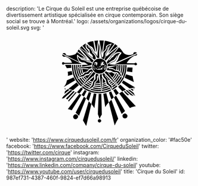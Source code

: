 description: 'Le Cirque du Soleil est une entreprise québécoise de divertissement artistique spécialisée en cirque contemporain. Son siège social se trouve à Montréal.'
logo: /assets/organizations/logos/cirque-du-soleil.svg
svg: '<svg xmlns="http://www.w3.org/2000/svg" viewBox="0 0 160 90"><path d="M94.858 13.083l-2.137-1.635-5.724 8.05 7.862-6.415m-4.969-2.201l-1.573 2.83c-.565 1.07-.88 2.138-.816 3.082l-1.257 2.327 5.785-7.986c-2.893-1.446-5.596-2.327-8.177-2.578l-1.383 9.496c1.824-1.32 2.643-2.83 2.453-4.528.63-1.007 2.266-1.888 4.97-2.642z"/><path d="M88.82 11.95c-1.573.19-2.703 1.007-3.27 2.39.188 1.196-.502 2.454-2.2 3.774-.38.378-.567 1.258-.63 2.58-.063 1.13-.438 1.886-1.132 2.263l-.062-.125-2.768-12.578-1.195 11.57-.125.126c-.754-1.635-1.51-2.64-2.327-3.08-.564-.316-1.004-.82-1.32-1.637l-.817-1.823-2.39-1.95c-1.132-.69-1.822-1.383-2.012-2.138l-.25 1.006c-.063 1.51.63 2.704 2.2 3.52.315.315.442.88.504 1.762.064.817.315 1.447.63 1.76 1.633.944 2.326 2.202 2.074 3.837h-.062l-10.943-8.3h-.25v.125l9.18 10.376v.252l-2.2-.125c-.943.062-1.572-.252-2.012-.944-1.256-.816-2.2-1.005-2.83-.69-1.383.25-2.577-.504-3.584-2.202-.062.314 0 .943.253 1.823.44 1.95 1.696 3.145 3.896 3.46.693-.19 1.51 0 2.327.565l2.075 1.446-.314.065-4.653.06-.063 1.574 8.05-1.384.376-1.446c-.44-.44-1.257-.754-2.326-.88-1.196-.126-2.012-.377-2.39-.69-.502-.63-1.32-1.008-2.515-1.133-1.195-.126-2.01-.44-2.453-.88l-.253-.252 2.202.126c.943-.062 1.697.252 2.325.944.314.63.943.88 2.012.817l2.326.19 1.322 1.132.88-1.446.25-.314-7.797-7.17 8.616 6.416.88-.69.25-.127c-.312-2.326-1.193-3.96-2.765-4.778l-.757-2.012-1.07-1.824-1.382-1.006c-.566-.377-.942-.817-1.068-1.32l2.013 1.383c.88.503 1.446 1.07 1.697 1.635.44 1.824 1.258 3.018 2.58 3.71l.94 1.635c.316.692.63 1.194.945 1.51l.314.502 1.45-.126-.128-9.874 2.14 10.06 1.948.88c.565-.627.88-1.57.944-2.765 0-1.32.187-2.2.5-2.64 1.134-1.51 1.7-2.767 1.638-3.773 0-.818.44-1.446 1.258-1.95-.442.44-.63 1.195-.692 2.327-.064 1.07-.314 1.824-.69 2.264-1.322 1.446-1.826 3.082-1.573 4.905l-.88 1.95.94.88 8.428-9.055-7.483 10.376.63 1.51c2.327-1.95 4.15-3.145 5.345-3.46l1.637-2.01c.565-1.007 1.13-1.7 1.635-2.013l-1.133 2.957c-.565 1.07-1.32 1.887-2.265 2.327-.88.19-1.76.565-2.704 1.258l-2.452 1.445.19 1.51 8.298-.692-.314 3.9.883.062c.315-1.32.44-2.768.315-4.34l-7.673-.628-.19-.063c.82-.944 2.075-1.698 3.712-2.138 1.194-.378 2.14-1.51 2.83-3.334.69-1.95 1.508-3.208 2.516-3.773v-.193c-2.264-.314-4.215.818-5.913 3.333-.565.062-1.194.566-1.824 1.51-.69.816-1.32 1.32-1.885 1.383l.062-.252 8.177-11.508-10.376 8.552c-.378-.943-.188-1.95.502-3.02.944-1.445 1.447-2.388 1.51-2.83-.254-1.13.31-2.577 1.758-4.337z"/><path d="M78.13 8.303l-3.082.378 1.887 9.937L78.13 8.303m-3.71 7.673c.44 1.132.942 1.887 1.445 2.326l-1.76-9.432c-1.574.062-3.272.566-5.095 1.446.818 1.572 2.076 2.704 3.836 3.396.567.377 1.133 1.132 1.573 2.264zm1.948 8.614c-.944.756-1.572 1.32-1.76 1.636-.755.943-1.195 2.013-1.383 3.333a5.741 5.741 0 0 0 .628 3.583c1.07 2.202 2.894 3.333 5.597 3.458 2.263-.06 4.086-1.13 5.41-3.268 1.318-2.077 1.318-4.215 0-6.48-1.195-1.948-2.957-2.955-5.346-3.018-1.008-.06-2.077.19-3.146.757zm-2.327 4.843l.82.63.753 2.705c0 .312-.063.44-.25.44-.442-.064-.82-.314-1.07-.818l-.44-1.322c-.188-.817-.125-1.384.188-1.635zm.568-1.32c-.064-.064.062-.252.376-.566l.88-.377c-.502.063-.69-.125-.628-.44l2.265.19v.627c-.063.188 0 .377.19.502l-.503 1.32c-.252.314-.566.44-.88.44l.566-.628-.755-.692-.754.44-.503.63c.25-.503.315-.882.126-1.197.944.19 1.51-.062 1.698-.63l-1.51.127-.566.253zm7.105-1.26l-1.51-.25 2.832-.125.062.126-.5.88c-.255.314-.19.564.124.817.315 0 .63-.125 1.006-.377.064.315-.125.692-.565 1.133-.692.314-1.192.44-1.508.314l-.314-.378c-.188.064-.188.19-.126.378l.126.502-.504-.062c-.314-.315-.503-.693-.44-1.258.566-.063.88-.314.944-.63l-1.195-.124.44-.44h.817c.313.062.377-.126.313-.504zm-1.634 3.083l.188.315-.253.945-.943-.063c-.502.125-.817.125-1.006 0l-.377.25-.127-.627.567.188.69.064c.755-.064 1.07-.378.882-.944l.377-.127zm3.77-.377c.065-.378.316-.503.63-.442l.568.566c.314 1.196.125 2.327-.63 3.27-.188.19-.44.254-.754.19-.504-.44-.63-1.07-.442-1.762l.63-1.823zm-2.892 2.264c.19-.253.44-.314.63-.19l.817-1.194c.19.314.06.627-.44 1.07l-.314 1.885c-.313-.44-.692-.565-1.068-.376l-1.322.188-1.383-.064c-.628-.063-1.005-.19-1.194-.503l-.25.254-.44-2.013.755 1.32c.314.505.754.63 1.32.44l.628-.25 1.76.064.502-.63z"/><path d="M75.236 32.83l.126-.126c-.19-1.258-.566-2.203-1.133-2.768-.25.44-.25 1.006.063 1.635l.754 1.26h.19zm1.572-4.528c-.062.188.064.313.314.313l.064-.252-.378-.06zm5.534.313h-.25v.314h.19c.185-.063.185-.188.06-.315zm2.263.945c-.314-.064-.5.25-.69.816l-.44 1.448c-.063.312.062.5.376.565.316.063.505 0 .57-.19l.438-2.327-.253-.314zm6.731-8.806c.502-.817 1.006-1.383 1.446-1.572 1.698-1.194 3.52-1.383 5.408-.44-.188.692-.818 1.636-1.887 2.83-.88 2.705-1.888 4.53-2.956 5.473h.127l17.67-7.924c-.062-.376-.315-.627-.88-.817l-1.194.063c-.314.062-.504.314-.693.754l-.44.943a8.331 8.331 0 0 1-4.275.566c-1.698-.19-3.018-.82-3.96-1.888-1.385-2.138-2.644-3.647-3.773-4.59l-6.104 8.237 1.51-1.636zm2.766 9.308l-.187-.19-7.673 1.89-.63 1.697 3.647.502c1.318 1.13 2.892 1.57 4.84 1.384.63.187 1.385.816 2.203 2.013.754 1.068 1.51 1.633 2.263 1.758-.564-.69-1.194-1.76-1.76-3.082-.313-1.005-1.132-1.573-2.516-1.76-1.57-.188-2.58-.628-2.955-1.257l-2.327-.44c-1.068.06-1.823-.126-2.2-.505l1.257-.44c.314.19.818.314 1.384.25.628-.124 1.383.126 2.198.694.82.564 1.512.88 2.014.815l.44-3.333zM83.097 8.43l-3.71-.127c.315 2.453 1.07 6.163 2.14 11.068l1.57-10.94zm-15.281 2.452c-1.51.817-2.452 1.51-2.83 1.95l5.472 6.288c.125-1.32-.63-2.64-2.202-3.836-.692-1.07-.88-2.515-.44-4.402zm-3.459 2.264c-.692.44-1.132.88-1.446 1.446l7.106 5.094-5.66-6.54zM48.76 19.12c-.44.062-.69.252-.69.566l14.275 7.17c-1.258-1.698-1.95-3.208-2.077-4.59-.062-.944 0-1.573.315-1.762l2.327 1.95c.943.565 1.95.69 2.892.376.44 0 .944.314 1.573.943.565.566 1.07.754 1.51.692L60.33 18.24l-1.13 1.445c-.44.378-1.57.818-3.458 1.258-2.327.502-3.9.377-4.844-.378l-.44-1.006c-.375-.44-.942-.566-1.697-.44zm-1.004 1.132l-.064.817.754.88c.44.314 1.07.314 1.95 0 2.955 1.13 4.78 2.892 5.534 5.283l-.126.125H49.58l-.63-.504h-.943c-.314.19-.502.63-.502 1.32.063.44.377.693.942.755.253 0 .63-.19 1.133-.63l14.778.063-16.602-8.11zm9.37 8.866h-1.07c-.377 7.548 2.2 13.647 7.673 18.366l.753-.883c-5.22-4.65-7.67-10.5-7.357-17.482zm-1.762 0h-5.28l1.444 2.768 3.9-.25-.064-2.518m6.353-13.142l-1.07 1.634 8.238 6.037-7.168-7.67m.565 13.141h-1.007l-.062 2.013 1.07-.063v-1.95"/><path d="M58.886 29.118h-1.132c-.313 6.73 2.013 12.453 7.044 17.107l.69-1.07c-.943-.753-2.2-2.265-3.772-4.464l-.754.252c-.126-.19-.064-.63.188-1.32-1.698-3.146-2.452-6.667-2.264-10.504z"/><path d="M60.584 29.118H59.58c-.19 3.71.5 6.982 1.948 9.81l.88-.69c-1.194-2.327-1.823-4.528-1.823-6.603v-2.517zm3.27 1.572v-1.572h-.943l-.063 1.762 1.007-.19"/><path d="M65.74 35.975l1.007-.818c1.384.064 2.578-.693 3.52-2.327.566-.565 1.385-.818 2.454-.754l-.188-1.573-10.627.88-1.07.19 9.56.628-.755.755-4.905-.565c.19 1.32.565 2.516 1.006 3.585z"/><path d="M64.42 37.105l.754-.565c-.44-1.008-.88-2.453-1.257-4.34l-.88-.125c.19 1.762.63 3.457 1.383 5.03zm1.762-.375c-.504.564-1.008.88-1.573.943-1.825.626-2.894 1.51-3.335 2.578.817-.817 2.076-1.257 3.773-1.32.44 0 1.07-.377 1.76-1.07.63-.69 1.258-1.005 1.826-.88 1.194.064 2.012-.504 2.514-1.698.44-.44 1.07-.63 1.95-.44-.44.818-1.07 1.384-1.76 1.634-.316.754-.945 1.258-1.89 1.447l-2.325.565c.314.818.942 1.573 1.886 2.263l4.842-6.224-.817-1.51c-1.447.063-2.263.377-2.453.82-.754 1.318-1.76 1.948-3.02 1.822-.437.064-.88.378-1.38 1.07zm-3.46-2.267l-.376-2.39-1.133-.188c.125 2.076.692 4.09 1.76 6.038l.818-.44-1.068-3.02zm-4.024 7.862l-1.384-2.578-5.66 2.516c-.377 2.39-1.32 4.337-2.767 5.785l9.81-5.723z"/><path d="M63.415 40.062l-1.07.314c.817 1.445 1.95 2.893 3.46 4.34l.754-.943c-.882-.568-1.95-1.763-3.145-3.71zm-1.637 6.348l-1.823-2.323-7.043 5.47 3.96 1.194 4.906-4.336m6.289-4.405l.503-.754-1.887-2.263-.942.503 2.327 2.514m-2.894-2.2l-1.132.126 2.83 3.333.692-.69c-.754-.63-1.57-1.575-2.39-2.77zm3.836 4.15l-.565.567c.943.754 2.138 1.445 3.71 2.138l.5-.82a16.838 16.838 0 0 1-3.645-1.886zm-1.258 1.007l-.755.69c.567.754 1.825 1.51 3.775 2.202l.942-.63-3.962-2.263zm-11.319-7.609l-.69-2.957-3.396.566c.25 1.322.314 2.453.125 3.52l3.96-1.128zm-.061 13.708l-1.51-.504-6.226 5.347-1.32 1.885 1.76-.25 7.296-6.48m-2.452-.816l-1.573-.376-2.39 1.76-.377 2.2 4.34-3.584m-4.34-1.068l-.126.252.88.565.565-.504-1.32-.314m3.145 10.378l.502.815 6.73-7.733-.756-.38-6.476 7.297M50.9 57.795l1.068.754 6.352-6.665-1.132-.44-6.29 6.35m14.276-10.5l-.944.69c3.208 2.767 7.17 4.465 11.95 5.03 4.717.567 8.993-.062 12.89-1.948l-.062-1.194c-5.85 2.956-12.074 3.207-18.55.63a22.993 22.993 0 0 1-5.284-3.208zm.126 2.263l-1.51-1.133-3.583 4.025 2.075 1.132 3.018-4.025m3.208 1.888l-1.635-.943-2.704 4.15 1.948 1.385 2.39-4.59m-.567 6.287l-1.758-1.448-7.107 13.522 2.892 2.64.064-.127 5.91-14.587m-3.961-3.02l-1.698-.943-9.37 12.39-.44.69c.944.126 2.013.44 3.27.944l8.238-13.08z"/><path d="M66.558 46.16l-.88.693c1.258 1.006 2.703 1.885 4.338 2.64l.44-.88c-1.696-.818-2.955-1.634-3.898-2.452zm24.337-10.124c-.627-.504-1.13-.69-1.57-.63-1.698.568-3.207.254-4.466-.943l-1.07 1.07 11.384 11.822L86.682 36.1l.376-.125 3.21 3.96c1.068-1.132 1.76-2.262 2.2-3.46-.44.19-1.006 0-1.573-.44z"/><path d="M94.354 36.29l-.88-.19c-.818 1.7-1.637 3.02-2.453 3.962-.44.314-.377.63.19 1.07 1.383-1.45 2.452-3.083 3.144-4.842zm-10.439 1.255l.44.315c.125.44.692 1.194 1.634 2.266.753.88 1.132 1.695 1.132 2.45l1.258-.94-5.345-5.474-1.197.63.818 2.076c.38.816.818 1.445 1.322 1.885.565.442.94 1.258 1.13 2.453.19 1.197.44 2.077.88 2.517 2.58 1.573 3.775 3.27 3.522 5.03.504-2.073.378-3.52-.314-4.275-2.01-1.194-2.954-2.893-2.83-5.156L84.92 39.56c-.754-.693-1.07-1.386-1.005-2.015zm.755 7.925l-.25-.882-2.453.63-.064.943a11.08 11.08 0 0 0 2.766-.69z"/><path d="M88.065 44.588l.755.693 1.95-1.383-.502-.692-2.203 1.383m-.753-1.384l.314.882 2.013-1.384c-.315-.44-.57-.63-.756-.567l-1.572 1.07zm4.4-1.509c.064.314.25.567.566.754.943-1.005 1.95-2.325 2.895-3.897.502-.944.44-1.573-.19-1.887-.943 2.137-2.01 3.835-3.27 5.03zM90.14 46.41l1.887-1.38-.69-.693-1.952 1.384.755.69m3.208-.125l-.817-.816-2.2 1.698.124 1.194 2.894-2.076m-.629-3.268c.063.187.252.5.566.88 1.32-1.32 2.514-3.018 3.583-5.094l-.756-.63c-1.07 1.95-2.2 3.522-3.393 4.844zm1.006 1.319c0 .125.19.44.63.944 1.887-1.76 3.27-3.646 4.086-5.597l-1.005-.5c-.82 1.697-2.078 3.395-3.71 5.154zm-15.281-6.163l-.064-1.005a7.227 7.227 0 0 1-1.633-.504c-.566.693-.818 1.573-.756 2.703.064 1.132-.06 1.886-.376 2.2-1.194.88-1.888 2.328-2.138 4.34-.125.566-.692 1.32-1.698 2.14-.943.69-1.383 1.444-1.32 2.263.315-.504.818-.943 1.635-1.384l1.698-1.134c.505-.44.88-1.32 1.07-2.514.125-1.133.565-1.887 1.258-2.264.944-.378 1.32-1.197 1.194-2.39-.125-1.385.125-2.265.692-2.643l.377 1.197-.314 2.453c-.062.44-.44.94-1.07 1.445-.69.504-1.13.944-1.193 1.384l4.024.314-1.382-6.604zm2.953-1.258l-1.697.314c.126 2.453.63 7.17 1.448 14.275l.25-11.004.127-.188.756.754-.188 3.52 2.39-.69c-.19-1.193-1.07-2.452-2.515-3.646-.38-.314-.568-.818-.568-1.573v-1.76h-.002z"/><path d="M75.992 36.35l-1.573-1.257L63.853 47.86 74.23 38.3l.063 1.257-3.27 2.893c1.132.63 1.823.944 2.075 1.007l1.32-1.637c.378-.44.503-1.13.315-2.074-.19-.944-.125-1.634.125-2.074l1.134-1.32z"/><path d="M72.847 44.087c-.63-.19-1.446-.568-2.39-1.258-.313.188-.628.375-.817.69 1.447.943 2.453 1.447 3.018 1.572l.19-1.005zm2.703.88l-.187.943 4.652.5-.125-.94-4.34-.503m6.227 3.521l-.126 1.194c2.454-.376 4.467-1.005 5.91-1.823l-1.13-.63c-1.635.63-3.208 1.07-4.653 1.258zm-.819 5.345h-2.263l-.692 17.293 1.51 3.836c.565-1.32 1.194-2.514 1.885-3.457l-.44-17.672zm-.375-4.087l-.19-.943c-1.447.19-3.395-.064-5.91-.63l-1.07.88c2.955.755 5.345 1.008 7.17.693zm-.315-1.698l-.064-.88-4.968-.44-.377.817 5.408.503m1.635-1.194l-.064 1.005 3.9-1.07-.69-.69-3.146.754m-.377 3.459l-.127 1.005c2.266-.187 4.72-.88 7.296-2.01l-.567-.944a21.318 21.318 0 0 1-6.602 1.95zm-.692 1.132l-.19-1.133c-2.137.315-4.777.064-7.922-.817-.628.19-1.005.442-1.193.63 3.395 1.193 6.476 1.636 9.306 1.32zm-8.489 1.446l-2.012-.69-2.2 5.47 2.073 2.138 2.14-6.918m4.402.943l-2.14-.44-2.075 8.992 2.516 3.46.063-.064 1.637-11.947m13.205-3.272c1.256-.502 2.83-1.57 4.716-3.144l-.88-.754-3.397 2.514-.44 1.384zm3.207-1.069l-2.013 1.258 2.39 4.216 2.326-1.762-2.703-3.71m-3.335 9.997l-.376-.63-2.078 2.265 4.97 19.62c1.194-2.703 2.202-4.59 3.018-5.785l-5.535-15.47zm3.65-4.212l-1.7 1.57 6.54 14.09 2.768-2.453v-.128l-7.608-13.08M89.64 58.55l1.947-1.76-2.263-5.03-1.888.754c.69 2.2 1.448 4.212 2.203 6.035zm-2.393 2.515l-2.074-7.86-2.517.503L84.29 65.09c.883-1.446 1.888-2.83 2.957-4.025zm13.523-31.82h-1.134c0 1.636-.125 3.27-.44 4.904l-.69 2.326c-.378.944-.253 1.637.44 2.077 1.445-3.082 2.012-6.228 1.823-9.308zm-1.888 0h-.944c.128 2.076-.062 4.088-.626 5.973l.564 1.258c.944-2.703 1.26-5.156 1.006-7.23zm-1.698 0h-.94l-.38 4.717.88.69c.44-2.64.568-4.465.44-5.407z"/><path d="M102.403 29.245h-1.07c.126 3.27-.5 6.603-1.884 9.937l.25.88-.693-.125c-.816 1.698-2.2 3.71-4.212 5.91l.69.754c4.906-4.84 7.233-10.625 6.918-17.355zm8.994-9.433h-.128l-18.93 8.804 16.79.188.504.63 1.384-.126c.25-.314.38-.692.314-1.194l-.754-.754c-.565-.19-1.005-.064-1.447.44l-6.54-.125c1.195-2.453 3.397-4.59 6.48-6.415l1.76-.125c.503-.443.692-.883.567-1.323z"/><path d="M108.315 43.583l.376.064c-.628-2.202-.942-3.71-1.004-4.593l-.19-.25-5.47-1.634-1.132 2.893 7.42 3.52zm-5.597-8.93l4.59.693.254-3.9-4.405-.19-.44 3.397M97.372 46.16l-.376-.125L95.3 47.86l3.582 3.835 3.02-1.383-4.53-4.15M99.7 42.39l-1.26 1.947 6.605 4.905 4.844-.818h-.066L99.7 42.39m3.018 8.172c-.502.128-.755.314-.816.504l4.276 3.9 2.39.564-5.85-4.968zm5.344.882l.063-1.196c-.754-.816-1.572-.94-2.39-.502l2.327 1.698zm-2.828-1.007l-1.698-.125 6.414 5.41c-.565-.694-1.006-1.638-1.445-2.707l-3.27-2.578zm-6.54 1.448l-2.517 1.51 9.117 12.45c2.202-.943 3.837-1.383 4.97-1.447v-.125l-11.57-12.388zm2.326-.569l-.817.443 2.954 3.142 1.573-.126-3.71-3.46m7.924-1.758c.502-.314.816-.503.944-.44l-1.763.19c.19.376.505.44.82.25zm-5.912 22.263l-1.13-1.134c-.82-.25-1.512-.126-2.14.378-.756.69-.942 1.445-.628 2.325.25.69.815 1.132 1.634 1.32.565.063 1.26-.125 1.95-.692.567-.69.63-1.445.314-2.2zM80.52 75.906c-.315-.314-.755-.504-1.32-.504-.63.063-1.008.44-1.133 1.008-.19.564 0 1.068.44 1.444.315.314.754.442 1.384.314l.944-.943c.124-.44 0-.88-.315-1.32zm-21.382-4.654c-.628 0-1.07.188-1.384.503-.566.565-.817 1.133-.754 1.698.063.565.252 1.008.692 1.447.692.502 1.384.63 2.138.376l1.194-1.194c.314-1.005.126-1.762-.503-2.327-.313-.315-.816-.503-1.382-.503zm8.867 9.81h.126l4.34-18.55-2.2-2.326L65.3 76.41l2.705 4.652"/></svg>'
website: 'https://www.cirquedusoleil.com/fr'
organization_color: '#fac50e'
facebook: 'https://www.facebook.com/CirqueduSoleil'
twitter: 'https://twitter.com/cirque'
instagram: 'https://www.instagram.com/cirquedusoleil/'
linkedin: 'https://www.linkedin.com/company/cirque-du-soleil'
youtube: 'https://www.youtube.com/user/cirquedusoleil'
title: 'Cirque du Soleil'
id: 987ef731-4387-460f-9824-ef7d66a98913
